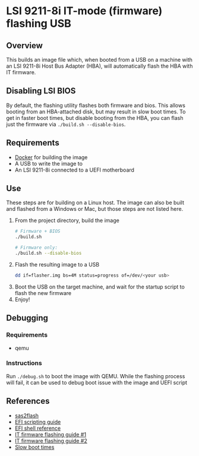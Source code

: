 # LSI 9211-8i IT-mode (firmware) flashing USB
## Overview
This builds an image file which, when booted from a USB on a machine with an LSI 9211-8i Host Bus Adapter (HBA), will automatically flash the HBA with IT firmware.

## Disabling LSI BIOS
By default, the flashing utility flashes both firmware and bios. This allows booting from an HBA-attached disk, but may result in slow boot times. To get in faster boot times, but disable booting from the HBA, you can flash just the firmware via `./build.sh --disable-bios`.

## Requirements
- [Docker](https://docs.docker.com/get-docker/) for building the image
- A USB to write the image to
- An LSI 9211-8i connected to a UEFI motherboard

## Use
These steps are for building on a Linux host. The image can also be built and flashed from a Windows or Mac, but those steps are not listed here.
1. From the project directory, build the image
   ```sh
   # Firmware + BIOS
   ./build.sh

   # Firmware only:
   ./build.sh --disable-bios
   ```
2. Flash the resulting image to a USB
   ```sh
   dd if=flasher.img bs=4M status=progress of=/dev/<your usb>
   ```
3. Boot the USB on the target machine, and wait for the startup script to flash the new firmware
4. Enjoy!

## Debugging
### Requirements
- qemu
### Instructions
Run `./debug.sh` to boot the image with QEMU. While the flashing process will fail, it can be used to debug boot issue with the image and UEFI script

## References
- [sas2flash](https://docs.broadcom.com/doc/12355769)
- [EFI scripting guide](https://web.archive.org/web/20160311073401/https://software.intel.com/en-us/articles/efi-shells-and-scripting/)
- [EFI shell reference](https://web.archive.org/web/20101011170021/http://www.intel.com/software/products/college/efishell/images/efi_shell_cmnd_1_1.pdf)
- [IT firmware flashing guide #1](https://www.ixsystems.com/community/threads/how-to-flash-lsi-9211-8i-using-efi-shell.50902)
- [IT firmware flashing guide #2](https://www.tfir.io/easiest-way-to-flash-lsi-sas-9211-8i-on-motherboards-without-efi-shell)
- [Slow boot times](https://www.ixsystems.com/community/threads/lsi-9211-8i-boots-extremely-slow.50420)

